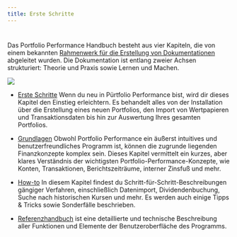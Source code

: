 ```yaml
---
title: Erste Schritte
---
```


#
Das Portfolio Performance Handbuch besteht aus vier Kapiteln, die von einem bekannten [Rahmenwerk für die Erstellung von Dokumentationen](https://diataxis.fr/) abgeleitet wurden.
Die Dokumentation ist entlang zweier Achsen strukturiert: Theorie und Praxis sowie Lernen und Machen.

![](../images/doku-framework.svg)

- [Erste Schritte](index.md)
Wenn du neu in Pürtfolio Performance bist, wird dir dieses Kapitel den Einstieg erleichtern.
Es behandelt alles von der Installation über die Erstellung eines neuen Portfolios, den Import von Wertpapieren und Transaktionsdaten bis hin zur Auswertung Ihres gesamten Portfolios.

- [Grundlagen](../grundlagen/index.md)
Obwohl Portfolio Performance ein äußerst intuitives und benutzerfreundliches Programm ist, können die zugrunde liegenden Finanzkonzepte komplex sein. Dieses Kapitel vermittelt ein kurzes, aber klares Verständnis der wichtigsten Portfolio-Performance-Konzepte, wie Konten, Transaktionen, Berichtszeiträume, interner Zinsfuß und mehr.

- [How-to](../how-to/index.md)
In diesem Kapitel findest du Schritt-für-Schritt-Beschreibungen gängiger Verfahren, einschließlich Datenimport, Dividendenbuchung, Suche nach historischen Kursen und mehr. Es werden auch einige Tipps & Tricks sowie Sonderfälle beschrieben.

- [Referenzhandbuch](../referenzhandbuch/index.md)
ist eine detaillierte und technische Beschreibung aller Funktionen und Elemente der Benutzeroberfläche des Programms.

